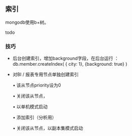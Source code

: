 ## 索引

 mongodb使用b+树。

todo



### 技巧

- 后台创建索引，增加background字段，在后台运行 ： db.member.createIndex( { city: 1}, {background: true} ) 

- 对BI / 报表专用节点单独创建索引

  • 该从节点priority设为0 

  • 关闭该从节点，

   • 以单机模式启动 

  • 添加索引（分析用）

   • 关闭该从节点，以副本集模式启动